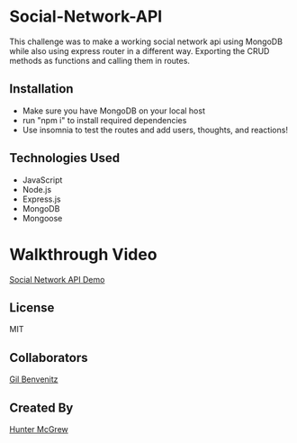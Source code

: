 # Social-Network-API

This challenge was to make a working social network api using MongoDB while also using express router in a different way. Exporting the CRUD methods as functions and calling them in routes. 

## Installation

+ Make sure you have MongoDB on your local host
+ run "npm i" to install required dependencies
+ Use insomnia to test the routes and add users, thoughts, and reactions!

## Technologies Used

+ JavaScript
+ Node.js
+ Express.js
+ MongoDB
+ Mongoose

# Walkthrough Video

[Social Network API Demo](https://youtu.be/7H3X_x5oiWY)

## License

MIT

## Collaborators

[Gil Benvenitz](https://github.com/UpLiftL1f3)

## Created By

[Hunter McGrew](https://github.com/HunterMcGrew)